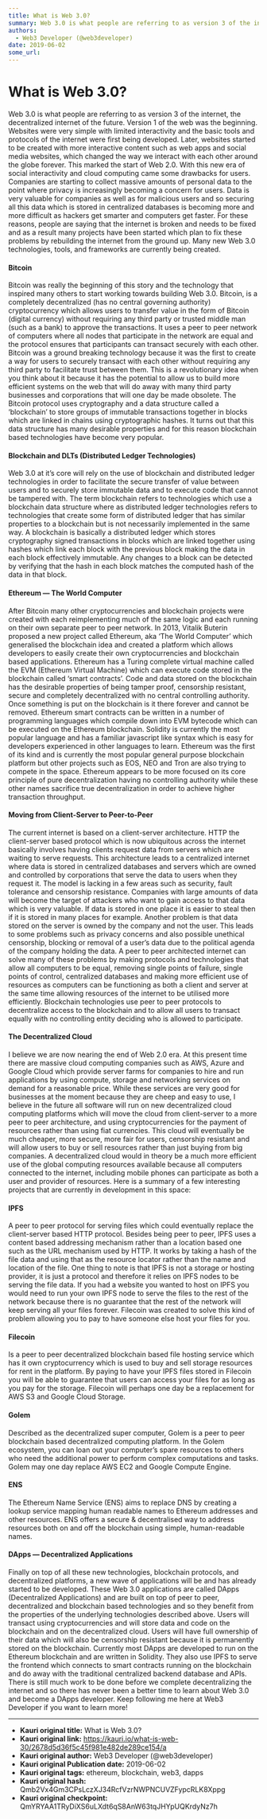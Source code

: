 ```yaml
---
title: What is Web 3.0?
summary: Web 3.0 is what people are referring to as version 3 of the internet, the decentralized internet of the future. Version 1 of the web was the beginning. Websites were very simple with limited interactivity and the basic tools and protocols of the internet were first being developed. Later, websites started to be created with more interactive content such as web apps and social media websites, which changed the way we interact with each other around the globe forever. This marked the start of Web
authors:
  - Web3 Developer (@web3developer)
date: 2019-06-02
some_url: 
---
```


# What is Web 3.0?


Web 3.0 is what people are referring to as version 3 of the internet, the decentralized internet of the future. Version 1 of the web was the beginning. Websites were very simple with limited interactivity and the basic tools and protocols of the internet were first being developed. Later, websites started to be created with more interactive content such as web apps and social media websites, which changed the way we interact with each other around the globe forever. This marked the start of Web 2.0.
With this new era of social interactivity and cloud computing came some drawbacks for users. Companies are starting to collect massive amounts of personal data to the point where privacy is increasingly becoming a concern for users. Data is very valuable for companies as well as for malicious users and so securing all this data which is stored in centralized databases is becoming more and more difficult as hackers get smarter and computers get faster. For these reasons, people are saying that the internet is broken and needs to be fixed and as a result many projects have been started which plan to fix these problems by rebuilding the internet from the ground up. Many new Web 3.0 technologies, tools, and frameworks are currently being created.

#### Bitcoin
Bitcoin was really the beginning of this story and the technology that inspired many others to start working towards building Web 3.0. Bitcoin, is a completely decentralized (has no central governing authority) cryptocurrency which allows users to transfer value in the form of Bitcoin (digital currency) without requiring any third party or trusted middle man (such as a bank) to approve the transactions. It uses a peer to peer network of computers where all nodes that participate in the network are equal and the protocol ensures that participants can transact securely with each other.
Bitcoin was a ground breaking technology because it was the first to create a way for users to securely transact with each other without requiring any third party to facilitate trust between them. This is a revolutionary idea when you think about it because it has the potential to allow us to build more efficient systems on the web that will do away with many third party businesses and corporations that will one day be made obsolete.
The Bitcoin protocol uses cryptography and a data structure called a ‘blockchain’ to store groups of immutable transactions together in blocks which are linked in chains using cryptographic hashes. It turns out that this data structure has many desirable properties and for this reason blockchain based technologies have become very popular.

#### Blockchain and DLTs (Distributed Ledger Technologies)
Web 3.0 at it’s core will rely on the use of blockchain and distributed ledger technologies in order to facilitate the secure transfer of value between users and to securely store immutable data and to execute code that cannot be tampered with. The term blockchain refers to technologies which use a blockchain data structure where as distributed ledger technologies refers to technologies that create some form of distributed ledger that has similar properties to a blockchain but is not necessarily implemented in the same way.
A blockchain is basically a distributed ledger which stores cryptography signed transactions in blocks which are linked together using hashes which link each block with the previous block making the data in each block effectively immutable. Any changes to a block can be detected by verifying that the hash in each block matches the computed hash of the data in that block.

#### Ethereum — The World Computer
After Bitcoin many other cryptocurrencies and blockchain projects were created with each reimplementing much of the same logic and each running on their own separate peer to peer network. In 2013, Vitalik Buterin proposed a new project called Ethereum, aka ‘The World Computer’ which generalised the blockchain idea and created a platform which allows developers to easily create their own cryptocurrencies and blockchain based applications.
Ethereum has a Turing complete virtual machine called the EVM (Ethereum Virtual Machine) which can execute code stored in the blockchain called ‘smart contracts’. Code and data stored on the blockchain has the desirable properties of being tamper proof, censorship resistant, secure and completely decentralized with no central controlling authority. Once something is put on the blockchain is it there forever and cannot be removed. Ethereum smart contracts can be written in a number of programming languages which compile down into EVM bytecode which can be executed on the Ethereum blockchain. Solidity is currently the most popular language and has a familiar javascript like syntax which is easy for developers experienced in other languages to learn.
Ethereum was the first of its kind and is currently the most popular general purpose blockchain platform but other projects such as EOS, NEO and Tron are also trying to compete in the space. Ethereum appears to be more focused on its core principle of pure decentralization having no controlling authority while these other names sacrifice true decentralization in order to achieve higher transaction throughput.

#### Moving from Client-Server to Peer-to-Peer
The current internet is based on a client-server architecture. HTTP the client-server based protocol which is now ubiquitous across the internet basically involves having clients request data from servers which are waiting to serve requests. This architecture leads to a centralized internet where data is stored in centralized databases and servers which are owned and controlled by corporations that serve the data to users when they request it. The model is lacking in a few areas such as security, fault tolerance and censorship resistance. Companies with large amounts of data will become the target of attackers who want to gain access to that data which is very valuable. If data is stored in one place it is easier to steal then if it is stored in many places for example. Another problem is that data stored on the server is owned by the company and not the user. This leads to some problems such as privacy concerns and also possible unethical censorship, blocking or removal of a user’s data due to the political agenda of the company holding the data.
A peer to peer architected internet can solve many of these problems by making protocols and technologies that allow all computers to be equal, removing single points of failure, single points of control, centralized databases and making more efficient use of resources as computers can be functioning as both a client and server at the same time allowing resources of the internet to be utilised more efficiently. Blockchain technologies use peer to peer protocols to decentralize access to the blockchain and to allow all users to transact equally with no controlling entity deciding who is allowed to participate.

#### The Decentralized Cloud
I believe we are now nearing the end of Web 2.0 era. At this present time there are massive cloud computing companies such as AWS, Azure and Google Cloud which provide server farms for companies to hire and run applications by using compute, storage and networking services on demand for a reasonable price. While these services are very good for businesses at the moment because they are cheep and easy to use, I believe in the future all software will run on new decentralized cloud computing platforms which will move the cloud from client-server to a more peer to peer architecture, and using cryptocurrencies for the payment of resources rather than using fiat currencies. This cloud will eventually be much cheaper, more secure, more fair for users, censorship resistant and will allow users to buy or sell resources rather than just buying from big companies. A decentralized cloud would in theory be a much more efficient use of the global computing resources available because all computers connected to the internet, including mobile phones can participate as both a user and provider of resources. Here is a summary of a few interesting projects that are currently in development in this space:

#### IPFS
A peer to peer protocol for serving files which could eventually replace the client-server based HTTP protocol. Besides being peer to peer, IPFS uses a content based addressing mechanism rather than a location based one such as the URL mechanism used by HTTP. It works by taking a hash of the file data and using that as the resource locator rather than the name and location of the file. One thing to note is that IPFS is not a storage or hosting provider, it is just a protocol and therefore it relies on IPFS nodes to be serving the file data. If you had a website you wanted to host on IPFS you would need to run your own IPFS node to serve the files to the rest of the network because there is no guarantee that the rest of the network will keep serving all your files forever. Filecoin was created to solve this kind of problem allowing you to pay to have someone else host your files for you.

#### Filecoin
Is a peer to peer decentralized blockchain based file hosting service which has it own cryptocurrency which is used to buy and sell storage resources for rent in the platform. By paying to have your IPFS files stored in Filecoin you will be able to guarantee that users can access your files for as long as you pay for the storage. Filecoin will perhaps one day be a replacement for AWS S3 and Google Cloud Storage.

#### Golem
Described as the decentralized super computer, Golem is a peer to peer blockchain based decentralized computing platform. In the Golem ecosystem, you can loan out your computer’s spare resources to others who need the additional power to perform complex computations and tasks. Golem may one day replace AWS EC2 and Google Compute Engine.

#### ENS
The Ethereum Name Service (ENS) aims to replace DNS by creating a lookup service mapping human readable names to Ethereum addresses and other resources. ENS offers a secure & decentralised way to address resources both on and off the blockchain using simple, human-readable names.

#### DApps — Decentralized Applications
Finally on top of all these new technologies, blockchain protocols, and decentralized platforms, a new wave of applications will be and has already started to be developed. These Web 3.0 applications are called DApps (Decentralized Applications) and are built on top of peer to peer, decentralized and blockchain based technologies and so they benefit from the properties of the underlying technologies described above. Users will transact using cryptocurrencies and will store data and code on the blockchain and on the decentralized cloud.
Users will have full ownership of their data which will also be censorship resistant because it is permanently stored on the blockchain. Currently most DApps are developed to run on the Ethereum blockchain and are written in Solidity. They also use IPFS to serve the frontend which connects to smart contracts running on the blockchain and do away with the traditional centralized backend database and APIs. There is still much work to be done before we complete decentralizing the internet and so there has never been a better time to learn about Web 3.0 and become a DApps developer. Keep following me here at Web3 Developer if you want to learn more!



---

- **Kauri original title:** What is Web 3.0?
- **Kauri original link:** https://kauri.io/what-is-web-30/2678d5d36f5c45f981e482de289ce154/a
- **Kauri original author:** Web3 Developer (@web3developer)
- **Kauri original Publication date:** 2019-06-02
- **Kauri original tags:** ethereum, blockchain, web3, dapps
- **Kauri original hash:** Qmb2Vx4Gm3CPsLczXJ34RcfVzrNWPNCUVZFypcRLK8Xppg
- **Kauri original checkpoint:** QmYRYAA1TRyDiXS6uLXdt6qS8AnW63tqJHYpUQKrdyNz7h



